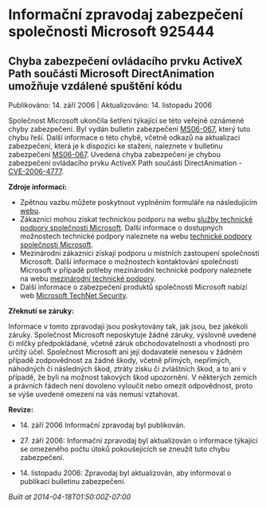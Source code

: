 ﻿---
Title: Informační zpravodaj zabezpečení společnosti Microsoft 925444

TOCTitle: 925444

ms:assetid: 925444

ms:mtpsurl: https://technet.microsoft.com/cs-CZ/library/925444(v=Security.10)

ms:contentKeyID: 61223554

---

# Informační zpravodaj zabezpečení společnosti Microsoft 925444 #

## Chyba zabezpečení ovládacího prvku ActiveX Path součásti Microsoft DirectAnimation umožňuje vzdálené spuštění kódu ##

Publikováno: 14. září 2006 | Aktualizováno: 14. listopadu 2006

Společnost Microsoft ukončila šetření týkající se této veřejně oznámené chyby zabezpečení. Byl vydán bulletin zabezpečení [MS06-067](http://technet.microsoft.com/security/bulletin/ms06-067), který tuto chybu řeší. Další informace o této chybě, včetně odkazů na aktualizaci zabezpečení, která je k dispozici ke stažení, naleznete v bulletinu zabezpečení [MS06-067](http://technet.microsoft.com/security/bulletin/ms06-067). Uvedená chyba zabezpečení je chybou zabezpečení ovládacího prvku ActiveX Path součásti DirectAnimation - [CVE-2006-4777](http://www.cve.mitre.org/cgi-bin/cvename.cgi?name=cve-2006-4777).

**Zdroje informací:**

* Zpětnou vazbu můžete poskytnout vyplněním formuláře na následujícím [webu](https://support.microsoft.com/common/survey.aspx?scid=sw;en;1257&amp;amp;showpage=1&amp;amp;ws=technet&amp;amp;sd=tech).
* Zákazníci mohou získat technickou podporu na webu [služby technické podpory společnosti Microsoft](http://go.microsoft.com/fwlink/?linkid=21131). Další informace o dostupných možnostech technické podpory naleznete na webu [technické podpory společnosti Microsoft](http://support.microsoft.com/).
* Mezinárodní zákazníci získají podporu u místních zastoupení společnosti Microsoft. Další informace o možnostech kontaktování společnosti Microsoft v případě potřeby mezinárodní technické podpory naleznete na webu [mezinárodní technické podpory](http://go.microsoft.com/fwlink/?linkid=21155).
* Další informace o zabezpečení produktů společnosti Microsoft nabízí web [Microsoft TechNet Security](http://www.microsoft.com/cze/technet/security/).

**Zřeknutí se záruky:**

Informace v tomto zpravodaji jsou poskytovány tak, jak jsou, bez jakékoli záruky. Společnost Microsoft neposkytuje žádné záruky, výslovně uvedené či mlčky předpokládané, včetně záruk obchodovatelnosti a vhodnosti pro určitý účel. Společnost Microsoft ani její dodavatelé nenesou v žádném případě zodpovědnost za žádné škody, včetně přímých, nepřímých, náhodných či následných škod, ztráty zisku či zvláštních škod, a to ani v případě, že byli na možnost takových škod upozorněni. V některých zemích a právních řádech není dovoleno vyloučit nebo omezit odpovědnost, proto se výše uvedené omezení na vás nemusí vztahovat.

**Revize:**

* <p>14. září 2006 Informační zpravodaj byl publikován.</p>
* <p>27. září 2006: Informační zpravodaj byl aktualizován o informace týkající se omezeného počtu útoků pokoušejících se zneužít tuto chybu zabezpečení.</p>
* <p>14. listopadu 2006: Zpravodaj byl aktualizován, aby informoval o publikaci bulletinu zabezpečení.</p>

*Built at 2014-04-18T01:50:00Z-07:00*
